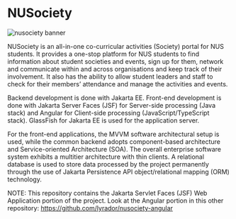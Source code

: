 # NUSociety

![nusociety banner](https://user-images.githubusercontent.com/65401176/182033140-a9985718-06a3-4e6c-9e96-fe4e0e5f3094.png)


NUSociety is an all-in-one co-curricular activities (Society) portal for NUS students. It provides a one-stop platform for NUS students to find information about student societies and events, sign up for them, network and communicate within and across organisations and keep track of their involvement. It also has the ability to allow student leaders and staff to check for their members’ attendance and manage the activities and events.

Backend development is done with Jakarta EE. Front-end development is done with Jakarta Server Faces (JSF) for Server-side processing (Java stack) and Angular for Client-side processing (JavaScript/TypeScript stack). GlassFish for Jakarta EE is used for the application server.

For the front-end applications, the MVVM software architectural setup is used, while the common backend adopts component-based architecture and Service-oriented Architecture (SOA). The overall enterprise software system exhibits a multitier architecture with thin clients.
A relational database is used to store data processed by the project permanently through the use of Jakarta Persistence API object/relational mapping (ORM) technology.

NOTE: This repository contains the Jakarta Servlet Faces (JSF) Web Application portion of the project. Look at the Angular portion in this other repository: https://github.com/lyrador/nusociety-angular
